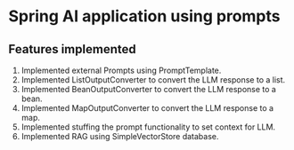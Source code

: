 # Spring AI application using prompts

## Features implemented

1) Implemented external Prompts using PromptTemplate.
2) Implemented ListOutputConverter to convert the LLM response to a list.
3) Implemented BeanOutputConverter to convert the LLM response to a bean.
4) Implemented MapOutputConverter to convert the LLM response to a map.
5) Implemented stuffing the prompt functionality to set context for LLM.
6) Implemented RAG using SimpleVectorStore database.
